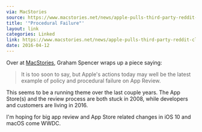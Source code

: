 ```yaml
---
via: MacStories
source: https://www.macstories.net/news/apple-pulls-third-party-reddit-clients-for-nsfw-content/
title: '"Procedural Failure"'
layout: link
categories: Linked
link: https://www.macstories.net/news/apple-pulls-third-party-reddit-clients-for-nsfw-content/
date: 2016-04-12
---
```




Over at [MacStories][1], Graham Spencer wraps up a piece saying:

> It is too soon to say, but Apple's actions today may well be the latest example of policy and procedural failure on App Review. 

This seems to be a running theme over the last couple years.  The App Store(s) and the review process are both stuck in 2008, while developers and customers are living in 2016.

I'm hoping for big app review and App Store related changes in iOS 10 and macOS come WWDC.

[1]: https://www.macstories.net/news/apple-pulls-third-party-reddit-clients-for-nsfw-content/?utm_source=loopinsight.com&utm_medium=referral&utm_campaign=Feed%3A+loopinsight%2FKqJb+(The+Loop)&utm_content=FeedBurner